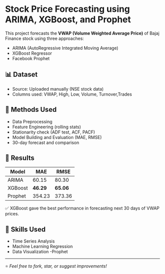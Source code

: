 # Stock Price Forecasting using ARIMA, XGBoost, and Prophet

This project forecasts the **VWAP (Volume Weighted Average Price)** of Bajaj Finance stock using three approaches:

- ARIMA (AutoRegressive Integrated Moving Average)
- XGBoost Regressor
- Facebook Prophet

## 📊 Dataset
- Source: Uploaded manually (NSE stock data)
- Columns used: VWAP, High, Low, Volume, Turnover,Trades

## 🔧 Methods Used
- Data Preprocessing
- Feature Engineering (rolling stats)
- Stationarity check (ADF test, ACF, PACF)
- Model Building and Evaluation (MAE, RMSE)
- 30-day forecast and comparison

## 📌 Results
| Model     | MAE    | RMSE   |
|-----------|--------|--------|
| ARIMA     | 60.15    | 80.30    |
| XGBoost   | **46.29** | **65.06** |
| Prophet   | 354.23 | 373.36 |

✅ XGBoost gave the best performance in forecasting next 30 days of VWAP prices.

## 🧠 Skills Used
- Time Series Analysis
- Machine Learning Regression
- Data Visualization
-Prophet
---

⭐ *Feel free to fork, star, or suggest improvements!*
